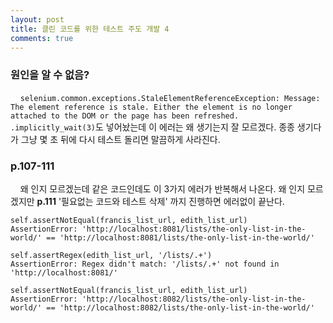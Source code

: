 ```yaml
---
layout: post
title: 클린 코드를 위한 테스트 주도 개발 4
comments: true
---
```

### **원인을 알 수 없음?**
&nbsp;&nbsp;&nbsp; `selenium.common.exceptions.StaleElementReferenceException: Message: The element reference is stale. Either the element is no longer attached to the DOM or the page has been refreshed.`    
`.implicitly_wait(3)`도 넣어놨는데 이 에러는 왜 생기는지 잘 모르겠다. 종종 생기다가 그냥 몇 초 뒤에 다시 테스트 돌리면 말끔하게 사라진다.

### **p.107-111**
&nbsp;&nbsp;&nbsp; 왜 인지 모르겠는데 같은 코드인데도 이 3가지 에러가 반복해서 나온다. 왜 인지 모르겠지만 **p.111** '필요없는 코드와 테스트 삭제' 까지 진행하면 에러없이 끝난다.
<pre><code>self.assertNotEqual(francis_list_url, edith_list_url)
AssertionError: 'http://localhost:8081/lists/the-only-list-in-the-world/' == 'http://localhost:8081/lists/the-only-list-in-the-world/'
</code></pre>

<pre><code>self.assertRegex(edith_list_url, '/lists/.+')
AssertionError: Regex didn't match: '/lists/.+' not found in 'http://localhost:8081/'</code></pre>

<pre><code>self.assertNotEqual(francis_list_url, edith_list_url)
AssertionError: 'http://localhost:8082/lists/the-only-list-in-the-world/' == 'http://localhost:8082/lists/the-only-list-in-the-world/'</code></pre>
